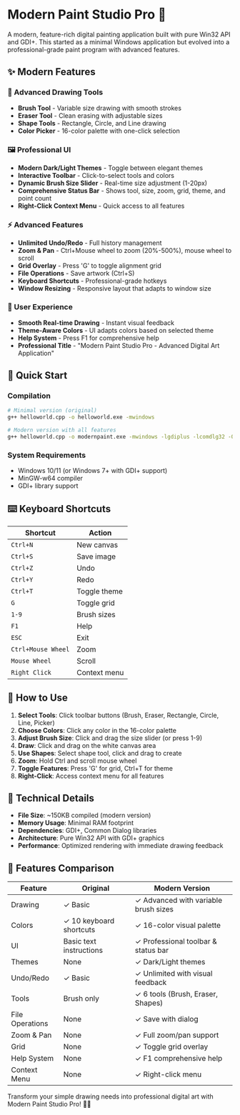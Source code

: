 # Modern Paint Studio Pro 🎨

A modern, feature-rich digital painting application built with pure Win32 API and GDI+. This started as a minimal Windows application but evolved into a professional-grade paint program with advanced features.

## ✨ Modern Features

### 🎨 Advanced Drawing Tools
- **Brush Tool** - Variable size drawing with smooth strokes
- **Eraser Tool** - Clean erasing with adjustable sizes
- **Shape Tools** - Rectangle, Circle, and Line drawing
- **Color Picker** - 16-color palette with one-click selection

### 🖼️ Professional UI
- **Modern Dark/Light Themes** - Toggle between elegant themes
- **Interactive Toolbar** - Click-to-select tools and colors
- **Dynamic Brush Size Slider** - Real-time size adjustment (1-20px)
- **Comprehensive Status Bar** - Shows tool, size, zoom, grid, theme, and point count
- **Right-Click Context Menu** - Quick access to all features

### ⚡ Advanced Features
- **Unlimited Undo/Redo** - Full history management
- **Zoom & Pan** - Ctrl+Mouse wheel to zoom (20%-500%), mouse wheel to scroll
- **Grid Overlay** - Press 'G' to toggle alignment grid
- **File Operations** - Save artwork (Ctrl+S)
- **Keyboard Shortcuts** - Professional-grade hotkeys
- **Window Resizing** - Responsive layout that adapts to window size

### 🎯 User Experience
- **Smooth Real-time Drawing** - Instant visual feedback
- **Theme-Aware Colors** - UI adapts colors based on selected theme
- **Help System** - Press F1 for comprehensive help
- **Professional Title** - "Modern Paint Studio Pro - Advanced Digital Art Application"

## 🚀 Quick Start

### Compilation
```bash
# Minimal version (original)
g++ helloworld.cpp -o helloworld.exe -mwindows

# Modern version with all features
g++ helloworld.cpp -o modernpaint.exe -mwindows -lgdiplus -lcomdlg32 -O2
```

### System Requirements
- Windows 10/11 (or Windows 7+ with GDI+ support)
- MinGW-w64 compiler
- GDI+ library support

## ⌨️ Keyboard Shortcuts

| Shortcut | Action |
|----------|--------|
| `Ctrl+N` | New canvas |
| `Ctrl+S` | Save image |
| `Ctrl+Z` | Undo |
| `Ctrl+Y` | Redo |
| `Ctrl+T` | Toggle theme |
| `G` | Toggle grid |
| `1-9` | Brush sizes |
| `F1` | Help |
| `ESC` | Exit |
| `Ctrl+Mouse Wheel` | Zoom |
| `Mouse Wheel` | Scroll |
| `Right Click` | Context menu |

## 🎨 How to Use

1. **Select Tools**: Click toolbar buttons (Brush, Eraser, Rectangle, Circle, Line, Picker)
2. **Choose Colors**: Click any color in the 16-color palette
3. **Adjust Brush Size**: Click and drag the size slider (or press 1-9)
4. **Draw**: Click and drag on the white canvas area
5. **Use Shapes**: Select shape tool, click and drag to create
6. **Zoom**: Hold Ctrl and scroll mouse wheel
7. **Toggle Features**: Press 'G' for grid, Ctrl+T for theme
8. **Right-Click**: Access context menu for all features

## 📏 Technical Details

- **File Size**: ~150KB compiled (modern version)
- **Memory Usage**: Minimal RAM footprint
- **Dependencies**: GDI+, Common Dialog libraries
- **Architecture**: Pure Win32 API with GDI+ graphics
- **Performance**: Optimized rendering with immediate drawing feedback

## 🎯 Features Comparison

| Feature | Original | Modern Version |
|---------|----------|----------------|
| Drawing | ✓ Basic | ✓ Advanced with variable brush sizes |
| Colors | ✓ 10 keyboard shortcuts | ✓ 16-color visual palette |
| UI | Basic text instructions | ✓ Professional toolbar & status bar |
| Themes | None | ✓ Dark/Light themes |
| Undo/Redo | ✓ Basic | ✓ Unlimited with visual feedback |
| Tools | Brush only | ✓ 6 tools (Brush, Eraser, Shapes) |
| File Operations | None | ✓ Save with dialog |
| Zoom & Pan | None | ✓ Full zoom/pan support |
| Grid | None | ✓ Toggle grid overlay |
| Help System | None | ✓ F1 comprehensive help |
| Context Menu | None | ✓ Right-click menu |

Transform your simple drawing needs into professional digital art with Modern Paint Studio Pro! 🎨✨